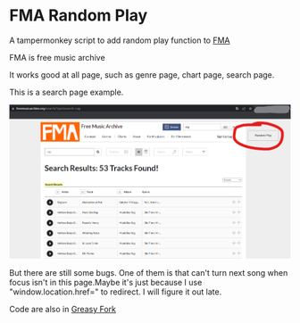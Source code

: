 # FMA Random Play

A tampermonkey script to add random play function to [FMA](https://freemusicarchive.org/home)

FMA is free music archive

It works good at all page, such as genre page, chart page, search page.

This is a search page example.

![search page show](./img/search%20page%20show.png)

But there are still some bugs. One of them is that can't turn next song when focus isn't in this page.Maybe it's just because I use "window.location.href=" to redirect. I will figure it out late. 

Code are also in [Greasy Fork](https://greasyfork.org/zh-CN/scripts/443423-fmarandomplayer)